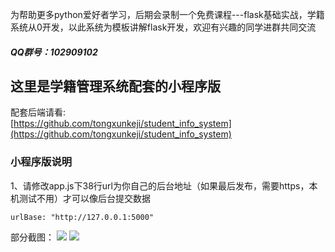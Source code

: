 为帮助更多python爱好者学习，后期会录制一个免费课程---flask基础实战，学籍系统从0开发，以此系统为模板讲解flask开发，欢迎有兴趣的同学进群共同交流  
##### QQ群号：102909102
## 这里是学籍管理系统配套的小程序版
配套后端请看:  
[https://github.com/tongxunkeji/student_info_system](https://github.com/tongxunkeji/student_info_system)

### 小程序版说明
1、请修改app.js下38行url为你自己的后台地址（如果最后发布，需要https，本机测试不用）才可以像后台提交数据
```
urlBase: "http://127.0.0.1:5000"
```

部分截图：
![](http://pic.printyun.cn/小程序首页.png)
![](http://pic.printyun.cn/小程序学籍证明页.png)